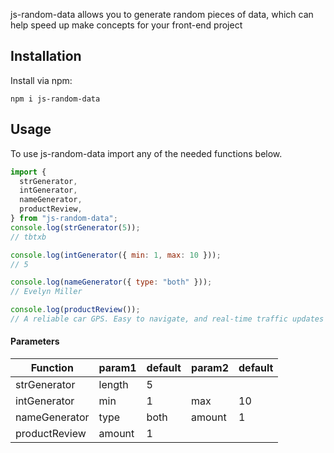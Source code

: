 js-random-data allows you to generate random pieces of data, which can help speed up make concepts for your front-end project

## Installation

Install via npm:

```
npm i js-random-data
```

## Usage

To use js-random-data import any of the needed functions below.

```js
import {
  strGenerator,
  intGenerator,
  nameGenerator,
  productReview,
} from "js-random-data";
console.log(strGenerator(5));
// tbtxb

console.log(intGenerator({ min: 1, max: 10 }));
// 5

console.log(nameGenerator({ type: "both" }));
// Evelyn Miller

console.log(productReview());
// A reliable car GPS. Easy to navigate, and real-time traffic updates are a game-changer.
```

#### Parameters

| Function      | param1 | default | param2 | default |
| ------------- | ------ | ------- | ------ | ------- |
| strGenerator  | length | 5       |        |         |
| intGenerator  | min    | 1       | max    | 10      |
| nameGenerator | type   | both    | amount | 1       |
| productReview | amount | 1       |        |         |
